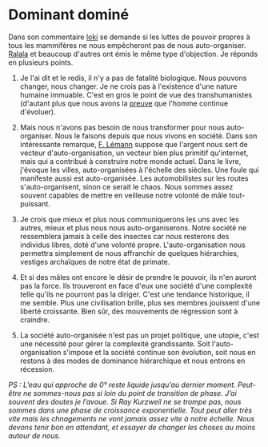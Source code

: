 # Dominant dominé

Dans son commentaire [loki](http://blog.tcrouzet.com/?c=4571) se demande si les luttes de pouvoir propres à tous les mammifères ne nous empêcheront pas de nous auto-organiser. [Ralala](http://blog.tcrouzet.com/?c=4502) et beaucoup d'autres ont émis le même type d'objection. Je réponds en plusieurs points.

1. Je l'ai dit et le redis, il n'y a pas de fatalité biologique. Nous pouvons changer, nous changer. Je ne crois pas à l'existence d'une nature humaine immuable. C'est en gros le point de vue des transhumanistes (d'autant plus que nous avons la [preuve](http://www.newscientist.com/article/mg18925421.300.html) que l'homme continue d'évoluer).

2. Mais nous n'avons pas besoin de nous transformer pour nous auto-organiser. Nous le faisons depuis que nous vivons en société. Dans son intéressante remarque, [F. Lémann](http://blog.tcrouzet.com/?c=4496) suppose que l'argent nous sert de vecteur d'auto-organisation, un vecteur bien plus primitif qu'internet, mais qui a contribué à construire notre monde actuel. Dans le livre, j'évoque les villes, auto-organisées à l'échelle des siècles. Une foule qui manifeste aussi est auto-organisée. Les automobilistes sur les routes s'auto-organisent, sinon ce serait le chaos. Nous sommes assez souvent capables de mettre en veilleuse notre volonté de mâle tout-puissant.

3. Je crois que mieux et plus nous communiquerons les uns avec les autres, mieux et plus nous nous auto-organiserons. Notre société ne ressemblera jamais à celle des insectes car nous resterons des individus libres, doté d'une volonté propre. L'auto-organisation nous permettra simplement de nous affranchir de quelques hiérarchies, vestiges archaïques de notre état de primate.

4. Et si des mâles ont encore le désir de prendre le pouvoir, ils n'en auront pas la force. Ils trouveront en face d'eux une société d'une complexité telle qu'ils ne pourront pas la diriger. C'est une tendance historique, il me semble. Plus une civilisation brille, plus ses membres jouissent d'une liberté croissante. Bien sûr, des mouvements de régression sont à craindre.

5. La société auto-organisée n'est pas un projet politique, une utopie, c'est une nécessité pour gérer la complexité grandissante. Soit l'auto-organisation s'impose et la société continue son évolution, soit nous en restons à des modes de dominance hiérarchique et nous entrons en récession.

*PS : L’eau qui approche de 0° reste liquide jusqu’au dernier moment. Peut-être ne sommes-nous pas si loin du point de transition de phase. J’ai souvent des doutes je l’avoue. Si Ray Kurzweil ne se trompe pas, nous sommes dans une phase de croissance exponentielle. Tout peut aller très vite mais les chnagements ne vont jamais assez vite à notre échelle. Nous devons tenir bon en attendant, et essayer de changer les choses au moins autour de nous.*